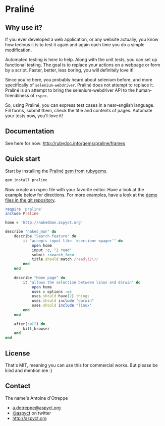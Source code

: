 Praliné
=======

Why use it?
-----------

If you ever developed a web application, or any website actually, you know how tedious it is to test it again and again each time you do a simple modification.

Automated testing is here to help. Along with the unit tests, you can set up functional testing. The goal is to replace your actions on a webpage or form by a script. Faster, better, less boring, you will definitely love it!

Since you're here, you probably heard about selenium before, and more specifically of `selenium-webdriver`. Praliné does not attempt to replace it. Praliné is an attempt to bring the selenium-webdriver API to the human-friendliness of `rspec`.

So, using Praliné, you can express test cases in a near-english language. Fill forms, submit them, check the title and contents of pages. Automate your tests now, you'll love it!

Documentation
-------------

See here for now: http://rubydoc.info/gems/praline/frames

Quick start
-----------

Start by installing the [Praliné gem from rubygems](https://rubygems.org/gems/praline).

```bash
gem install praline
```

Now create an rspec file with your favorite editor. Have a look at the example below for directions. For more examples, have a look at the [demo files in the git repository](https://github.com/aspyct/praline/tree/master/demo).

```ruby
require 'praline'
include Praline

home = 'http://nakedman.aspyct.org'

describe "naked_man" do
    describe "Search feature" do
        it "accepts input like '<section> <page>'" do
            open home
            input :q, "2 read"
            submit :search_form
            title.should match /read\(2\)/
        end
    end
    
    describe "Home page" do
        it "allows the selection between linux and darwin" do
            open home
            oses = options :os
            oses.should have(2).things
            oses.should include "darwin"
            oses.should include "linux"
        end
    end
     
    after(:all) do
        kill_browser
    end
end
```

License
-------

That's MIT, meaning you can use this for commercial works. But please be kind and mention me :)

Contact
-------

The name's Antoine d'Otreppe
- a.dotreppe@aspyct.org
- [@aspyct](https://twitter.com/aspyct) on twitter
- http://aspyct.org


